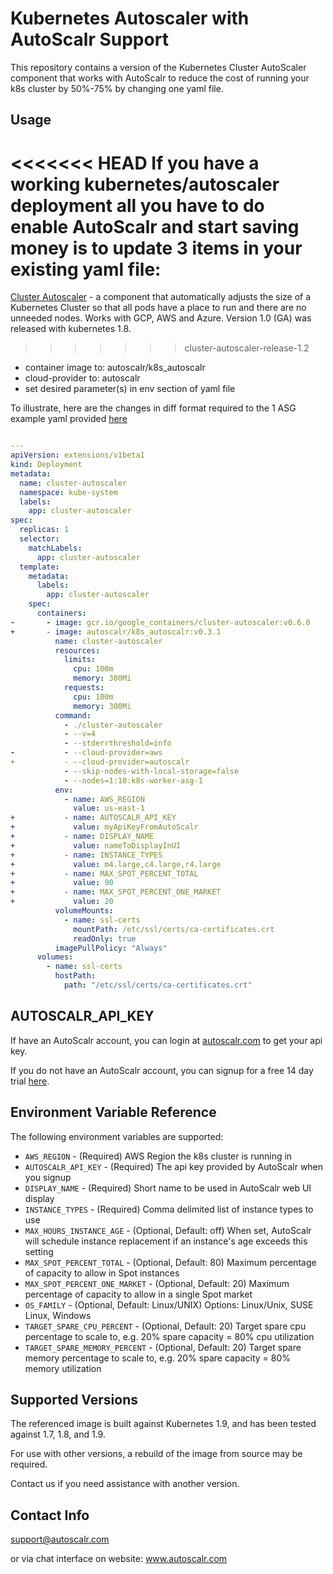 # Kubernetes Autoscaler with AutoScalr Support


This repository contains a version of the Kubernetes Cluster AutoScaler component that works with AutoScalr to reduce the cost of running your k8s cluster by 50%-75% by changing one yaml file.

## Usage

<<<<<<< HEAD
If you have a working kubernetes/autoscaler deployment all you have to do enable AutoScalr and start saving money 
is to update 3 items in your existing yaml file:
=======
[Cluster Autoscaler](https://github.com/kubernetes/autoscaler/tree/master/cluster-autoscaler) - a component that automatically adjusts the size of a Kubernetes
Cluster so that all pods have a place to run and there are no unneeded nodes. Works with GCP, AWS and Azure. Version 1.0 (GA) was released with kubernetes 1.8.
>>>>>>> cluster-autoscaler-release-1.2

- container image to: autoscalr/k8s_autoscalr
- cloud-provider to: autoscalr
- set desired parameter(s) in env section of yaml file

To illustrate, here are the changes in diff format required to the 1 ASG example yaml provided [here](https://github.com/kubernetes/autoscaler/blob/master/cluster-autoscaler/cloudprovider/aws/README.md#1-asg-setup-min-1-max-10-asg-name-k8s-worker-asg-1)


```yaml

---
apiVersion: extensions/v1beta1
kind: Deployment
metadata:
  name: cluster-autoscaler
  namespace: kube-system
  labels:
    app: cluster-autoscaler
spec:
  replicas: 1
  selector:
    matchLabels:
      app: cluster-autoscaler
  template:
    metadata:
      labels:
        app: cluster-autoscaler
    spec:
      containers:
-       - image: gcr.io/google_containers/cluster-autoscaler:v0.6.0        
+       - image: autoscalr/k8s_autoscalr:v0.3.1
          name: cluster-autoscaler
          resources:
            limits:
              cpu: 100m
              memory: 300Mi
            requests:
              cpu: 100m
              memory: 300Mi
          command:
            - ./cluster-autoscaler
            - --v=4
            - --stderrthreshold=info
-           - --cloud-provider=aws
+           - --cloud-provider=autoscalr
            - --skip-nodes-with-local-storage=false
            - --nodes=1:10:k8s-worker-asg-1
          env:
            - name: AWS_REGION
              value: us-east-1
+           - name: AUTOSCALR_API_KEY
+             value: myApiKeyFromAutoScalr
+           - name: DISPLAY_NAME
+             value: nameToDisplayInUI
+           - name: INSTANCE_TYPES
+             value: m4.large,c4.large,r4.large
+           - name: MAX_SPOT_PERCENT_TOTAL
+             value: 90
+           - name: MAX_SPOT_PERCENT_ONE_MARKET
+             value: 20
          volumeMounts:
            - name: ssl-certs
              mountPath: /etc/ssl/certs/ca-certificates.crt
              readOnly: true
          imagePullPolicy: "Always"
      volumes:
        - name: ssl-certs
          hostPath:
            path: "/etc/ssl/certs/ca-certificates.crt"
```

## AUTOSCALR_API_KEY

If have an AutoScalr account, you can login at [autoscalr.com](https://app.autoscalr.com) to get your api key.

If you do not have an AutoScalr account, you can signup for a free 14 day trial [here](https://aws.amazon.com/marketplace/pp/B074N1N5QM).

## Environment Variable Reference

The following environment variables are supported:

* `AWS_REGION` - (Required) AWS Region the k8s cluster is running in
* `AUTOSCALR_API_KEY` - (Required) The api key provided by AutoScalr when you signup
* `DISPLAY_NAME` - (Required) Short name to be used in AutoScalr web UI display
* `INSTANCE_TYPES` - (Required) Comma delimited list of instance types to use
* `MAX_HOURS_INSTANCE_AGE` - (Optional, Default: off) When set, AutoScalr will schedule instance replacement if an instance's age exceeds this setting
* `MAX_SPOT_PERCENT_TOTAL` - (Optional, Default: 80) Maximum percentage of capacity to allow in Spot instances
* `MAX_SPOT_PERCENT_ONE_MARKET` - (Optional, Default: 20) Maximum percentage of capacity to allow in a single Spot market
* `OS_FAMILY` - (Optional, Default: Linux/UNIX) Options: Linux/Unix, SUSE Linux, Windows
* `TARGET_SPARE_CPU_PERCENT` - (Optional, Default: 20) Target spare cpu percentage to scale to, e.g. 20% spare capacity = 80% cpu utilization
* `TARGET_SPARE_MEMORY_PERCENT` - (Optional, Default: 20) Target spare memory percentage to scale to, e.g. 20% spare capacity = 80% memory utilization

## Supported Versions

The referenced image is built against Kubernetes 1.9, and has been tested against 1.7, 1.8, and 1.9.

For use with other versions, a rebuild of the image from source may be required.

Contact us if you need assistance with another version.

## Contact Info

support@autoscalr.com

or via chat interface on website: www.autoscalr.com




